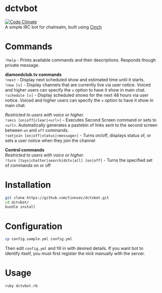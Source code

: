 # dctvbot
[![Code Climate](https://codeclimate.com/github/tinnvec/dctvbot/badges/gpa.svg)](https://codeclimate.com/github/tinnvec/dctvbot)  
A simple IRC bot for chatrealm, built using [Cinch](https://github.com/cinchrb/cinch)  

# Commands
`!help` - Prints available commands and their descriptions. Responds though private message.  

**diamondclub.tv commands**  
`!next` - Display next scheduled show and estimated time until it starts.  
`!now [v]` - Display channels that are currently live via user notice. Voiced and higher users can specify the `v` option to have it show in main chat.  
`!schedule [v]` - Display scheduled shows for the next 48 hours via user notice. Voiced and higher users can specify the `v` option to have it show in main chat.  

_Restricted to users with voice or higher._  
`!secs [on|off|clear|<url>]` - Executes Second Screen command or sets to `<url>`. Automatically generates a pastebin of links sent to the second screen between `on` and `off` commands.  
`!setjoin [on|off|status|<message>]` - Turns on/off, displays status of, or sets a user notice when they join the channel  


**Control commands**  
_Restricted to users with voice or higher._  
`!turn [toys|chatter|search|dctv|all] [on|off]` - Turns the specified set of commands on or off  

# Installation
```bash
git clone https://github.com/tinnvec/dctvbot.git
cd dctvbot/
bundle install
```

# Configuration
```bash
cp config.sample.yml config.yml
```
Then edit `config.yml` and fill in with desired details. If you want bot to identify itself, you must first register the nick manually with the server.  

# Usage
```bash
ruby dctvbot.rb
```
